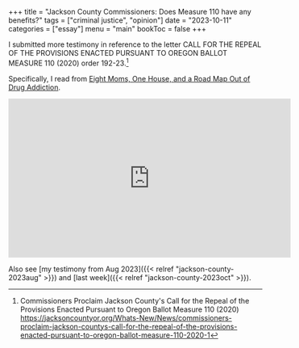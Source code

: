 +++
title = "Jackson County Commissioners: Does Measure 110 have any benefits?"
tags = ["criminal justice", "opinion"]
date = "2023-10-11"
categories = ["essay"]
menu = "main"
bookToc = false
+++

I submitted more testimony in reference to the letter CALL FOR THE REPEAL OF THE PROVISIONS ENACTED PURSUANT TO OREGON BALLOT MEASURE 110 (2020) order 192-23.[^jackson2023]

Specifically, I read from [Eight Moms, One House, and a Road Map Out of Drug Addiction](https://www.wweek.com/news/2023/09/27/eight-moms-one-house-and-a-road-map-out-of-drug-addiction/).

<iframe width="560" height="315" src="https://www.youtube.com/embed/E4-G6tlMYm4?si=37D39rVIBvIoCsZJ" title="YouTube video player" frameborder="0" allow="accelerometer; autoplay; clipboard-write; encrypted-media; gyroscope; picture-in-picture; web-share" allowfullscreen></iframe>

Also see [my testimony from Aug 2023]({{< relref "jackson-county-2023aug" >}}) and [last week]({{< relref "jackson-county-2023oct" >}}).

[^jackson2023]: Commissioners Proclaim Jackson County's Call for the Repeal of the Provisions Enacted Pursuant to Oregon Ballot Measure 110 (2020) https://jacksoncountyor.org/Whats-New/News/commissioners-proclaim-jackson-countys-call-for-the-repeal-of-the-provisions-enacted-pursuant-to-oregon-ballot-measure-110-2020-1
